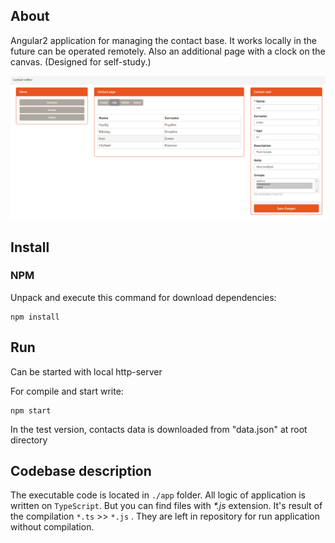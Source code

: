 ## About
Angular2 application for managing the contact base. It works locally in the future can be operated remotely.
Also an additional page with a clock on the canvas.
(Designed for self-study.)

![view image](https://raw.githubusercontent.com/myfunc/Angular2-ContactEditor/master/angular.PNG)

## Install
### NPM
Unpack and execute this command for download dependencies:
```
npm install
```
## Run
Can be started with local http-server

For compile and start write:
```
npm start
```
In the test version, contacts data is downloaded from "data.json" at root directory

## Codebase description
The executable code is located in `./app` folder.
All logic of application is written on `TypeScript`. But you can find files with _*.js_ extension. It's result of the compilation `*.ts` >> `*.js` . They are left in repository for run application without compilation.
